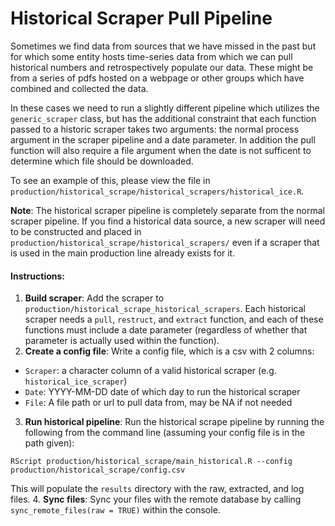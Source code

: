# Historical Scraper Pull Pipeline

Sometimes we find data from sources that we have missed in the past but for which some entity hosts time-series data from which we can pull historical numbers and retrospectively populate our data. These might be from a series of pdfs hosted on a webpage or other groups which have combined and collected the data. 

In these cases we need to run a slightly different pipeline which utilizes the `generic_scraper` class, but has the additional constraint that each function passed to a historic scraper takes two arguments: the normal process argument in the scraper pipeline and a date parameter.  In addition the pull function will also require a file argument when the date is not sufficent to determine which file should be downloaded. 

To see an example of this, please view the file in `production/historical_scrape/historical_scrapers/historical_ice.R`. 

**Note**: The historical scraper pipeline is completely separate from the normal scraper pipeline. If you find a historical data source, a new scraper will need to be constructed and placed in `production/historical_scrape/historical_scrapers/` even if a scraper that is used in the main production line already exists for it. 

#### Instructions: 

1. **Build scraper**: Add the scraper to `production/historical_scrape_historical_scrapers`. Each historical scraper needs a `pull`, `restruct`, and `extract` function, and each of these functions must include a date parameter (regardless of whether that parameter is actually used within the function). 
2. **Create a config file**: Write a config file, which is a csv with 2 columns: 

* `Scraper`: a character column of a valid historical scraper (e.g. `historical_ice_scraper`) 
* `Date`: YYYY-MM-DD date of which day to run the historical scraper
* `File`: A file path or url to pull data from, may be NA if not needed
3. **Run historical pipeline**: Run the historical scrape pipeline by running the following from the command line (assuming your config file is in the path given): 
```
RScript production/historical_scrape/main_historical.R --config production/historical_scrape/config.csv
```
This will populate the `results` directory with the raw, extracted, and log files. 
4. **Sync files**: Sync your files with the remote database by calling `sync_remote_files(raw = TRUE)` within the console. 
